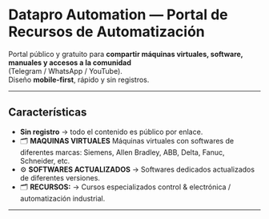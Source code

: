 # Datapro Automation — Portal de Recursos de Automatización

Portal público y gratuito para **compartir máquinas virtuales, software, manuales y accesos a la comunidad**  
(Telegram / WhatsApp / YouTube).  
Diseño **mobile-first**, rápido y sin registros.

---

## Características

- **Sin registro** → todo el contenido es público por enlace.  
- 🗂️ **MAQUINAS VIRTUALES** Máquinas virtuales con softwares de diferentes marcas: Siemens, Allen Bradley, ABB, Delta, Fanuc, Schneider, etc.  
- ⚙️ **SOFTWARES ACTUALIZADOS** → Softwares dedicados actualizados de diferentes versiones.
- 🗂️ **RECURSOS:** → Cursos especializados control & electrónica / automatización industrial.

---
